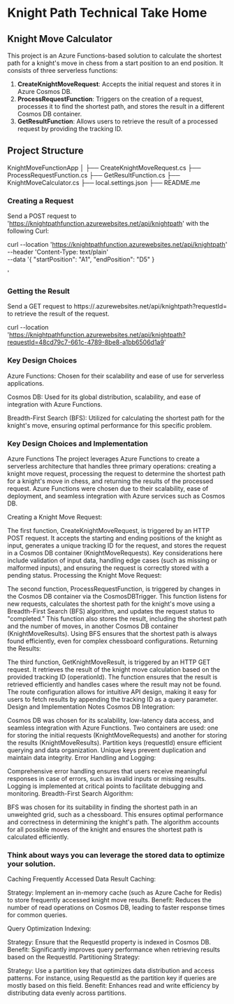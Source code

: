 # Knight Path Technical Take Home
## Knight Move Calculator

This project is an Azure Functions-based solution to calculate the shortest path for a knight's move in chess from a start position to an end position. It consists of three serverless functions:
1. **CreateKnightMoveRequest**: Accepts the initial request and stores it in Azure Cosmos DB.
2. **ProcessRequestFunction**: Triggers on the creation of a request, processes it to find the shortest path, and stores the result in a different Cosmos DB container.
3. **GetResultFunction**: Allows users to retrieve the result of a processed request by providing the tracking ID.

## Project Structure

KnightMoveFunctionApp
│
├── CreateKnightMoveRequest.cs
├── ProcessRequestFunction.cs
├── GetResultFunction.cs
├── KnightMoveCalculator.cs
├── local.settings.json
├── README.me


### Creating a Request

Send a POST request to 'https://knightpathfunction.azurewebsites.net/api/knightpath' with the following Curl:

curl --location 'https://knightpathfunction.azurewebsites.net/api/knightpath' \
--header 'Content-Type: text/plain' \
--data '{
  "startPosition": "A1",
  "endPosition": "D5"
}

'

### Getting the Result

Send a GET request to https://<your-functionapp-name>.azurewebsites.net/api/knightpath?requestId=<trackingId> to retrieve the result of the request.

curl --location 'https://knightpathfunction.azurewebsites.net/api/knightpath?requestId=48cd79c7-661c-4789-8be8-a1bb6506d1a9'



### Key Design Choices

Azure Functions: Chosen for their scalability and ease of use for serverless applications.

Cosmos DB: Used for its global distribution, scalability, and ease of integration with Azure Functions.

Breadth-First Search (BFS): Utilized for calculating the shortest path for the knight's move, ensuring optimal performance for this specific problem.


### Key Design Choices and Implementation

Azure Functions
The project leverages Azure Functions to create a serverless architecture that handles three primary operations: creating a knight move request, processing the request to determine the shortest path for a knight's move in chess, and returning the results of the processed request. Azure Functions were chosen due to their scalability, ease of deployment, and seamless integration with Azure services such as Cosmos DB.

Creating a Knight Move Request:

The first function, CreateKnightMoveRequest, is triggered by an HTTP POST request. It accepts the starting and ending positions of the knight as input, generates a unique tracking ID for the request, and stores the request in a Cosmos DB container (KnightMoveRequests).
Key considerations here include validation of input data, handling edge cases (such as missing or malformed inputs), and ensuring the request is correctly stored with a pending status.
Processing the Knight Move Request:

The second function, ProcessRequestFunction, is triggered by changes in the Cosmos DB container via the CosmosDBTrigger. This function listens for new requests, calculates the shortest path for the knight's move using a Breadth-First Search (BFS) algorithm, and updates the request status to "completed."
This function also stores the result, including the shortest path and the number of moves, in another Cosmos DB container (KnightMoveResults). Using BFS ensures that the shortest path is always found efficiently, even for complex chessboard configurations.
Returning the Results:

The third function, GetKnightMoveResult, is triggered by an HTTP GET request. It retrieves the result of the knight move calculation based on the provided tracking ID (operationId). The function ensures that the result is retrieved efficiently and handles cases where the result may not be found.
The route configuration allows for intuitive API design, making it easy for users to fetch results by appending the tracking ID as a query parameter.
Design and Implementation Notes
Cosmos DB Integration:

Cosmos DB was chosen for its scalability, low-latency data access, and seamless integration with Azure Functions. Two containers are used: one for storing the initial requests (KnightMoveRequests) and another for storing the results (KnightMoveResults).
Partition keys (requestId) ensure efficient querying and data organization. Unique keys prevent duplication and maintain data integrity.
Error Handling and Logging:

Comprehensive error handling ensures that users receive meaningful responses in case of errors, such as invalid inputs or missing results. Logging is implemented at critical points to facilitate debugging and monitoring.
Breadth-First Search Algorithm:

BFS was chosen for its suitability in finding the shortest path in an unweighted grid, such as a chessboard. This ensures optimal performance and correctness in determining the knight's path.
The algorithm accounts for all possible moves of the knight and ensures the shortest path is calculated efficiently.


### Think about ways you can leverage the stored data to optimize your solution.

Caching Frequently Accessed Data
Result Caching:

Strategy: Implement an in-memory cache (such as Azure Cache for Redis) to store frequently accessed knight move results.
Benefit: Reduces the number of read operations on Cosmos DB, leading to faster response times for common queries.

Query Optimization
Indexing:

Strategy: Ensure that the RequestId property is indexed in Cosmos DB.
Benefit: Significantly improves query performance when retrieving results based on the RequestId.
Partitioning Strategy:

Strategy: Use a partition key that optimizes data distribution and access patterns. For instance, using RequestId as the partition key if queries are mostly based on this field.
Benefit: Enhances read and write efficiency by distributing data evenly across partitions.
